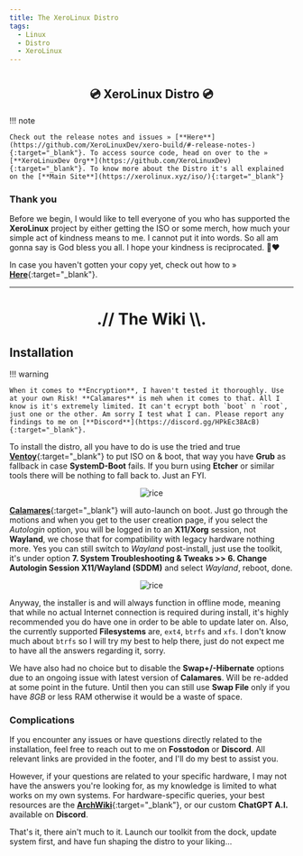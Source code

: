 ```yaml
---
title: The XeroLinux Distro
tags:
  - Linux
  - Distro
  - XeroLinux
---
```


# <h2 align="center">💿 XeroLinux Distro 💿</h2>

!!! note

    Check out the release notes and issues » [**Here**](https://github.com/XeroLinuxDev/xero-build/#-release-notes-){:target="_blank"}. To access source code, head on over to the » [**XeroLinuxDev Org**](https://github.com/XeroLinuxDev){:target="_blank"}. To know more about the Distro it's all explained on the [**Main Site**](https://xerolinux.xyz/iso/){:target="_blank"}

### Thank you

Before we begin, I would like to tell everyone of you who has supported the **XeroLinux** project by either getting the ISO or some merch, how much your simple act of kindness means to me. I cannot put it into words. So all am gonna say is God bless you all. I hope your kindness is reciprocated. 🙏❤️

In case you haven't gotten your copy yet, check out how to » [**Here**](https://ko-fi.com/s/cf9def9630){:target="_blank"}.

---

<h1 align="center">.// The Wiki \\.</h1>

## Installation

!!! warning

    When it comes to **Encryption**, I haven't tested it thoroughly. Use at your own Risk! **Calamares** is meh when it comes to that. All I know is it's extremely limited. It can't ecrypt both `boot` n `root`, just one or the other. Am sorry I test what I can. Please report any findings to me on [**Discord**](https://discord.gg/HPkEc38AcB){:target="_blank"}.

To install the distro, all you have to do is use the tried and true [**Ventoy**](https://xerolinux.xyz/posts/ventoy-multi-boot/){:target="_blank"} to put ISO on & boot, that way you have **Grub** as fallback in case **SystemD-Boot** fails. If you burn using **Etcher** or similar tools there will be nothing to fall back to. Just an FYI.

<p align="center">
    <img src="https://i.imgur.com/QsLRWtG.png" alt="rice">
</p>

[**Calamares**](https://github.com/calamares/calamares){:target="_blank"} will auto-launch on boot. Just go through the motions and when you get to the user creation page, if you select the *Autologin* option, you will be logged in to an **X11/Xorg** session, not **Wayland**, we chose that for compatibility with legacy hardware nothing more. Yes you can still switch to *Wayland* post-install, just use the toolkit, it's under option **7. System Troubleshooting & Tweaks >> 6. Change Autologin Session X11/Wayland (SDDM)** and select *Wayland*, reboot, done.

<p align="center">
    <img src="https://i.imgur.com/yym6CPo.png" alt="rice">
</p>

Anyway, the installer is and will always function in offline mode, meaning that while no actual Internet connection is required during install, it's highly recommended you do have one in order to be able to update later on. Also, the currently supported **Filesystems** are, `ext4`, `btrfs` and `xfs`. I don't know much about `btrfs` so I will try my best to help there, just do not expect me to have all the answers regarding it, sorry.

We have also had no choice but to disable the **Swap+/-Hibernate** options due to an ongoing issue with latest version of **Calamares**. Will be re-added at some point in the future. Until then you can still use **Swap File** only if you have *8GB* or less RAM otherwise it would be a waste of space.

### Complications

If you encounter any issues or have questions directly related to the installation, feel free to reach out to me on **Fosstodon** or **Discord**. All relevant links are provided in the footer, and I'll do my best to assist you.

However, if your questions are related to your specific hardware, I may not have the answers you're looking for, as my knowledge is limited to what works on my own systems. For hardware-specific queries, your best resources are the [**ArchWiki**](https://wiki.archlinux.org){:target="_blank"}, or our custom **ChatGPT A.I.** available on **Discord**.

That's it, there ain't much to it. Launch our toolkit from the dock, update system first, and have fun shaping the distro to your liking...
